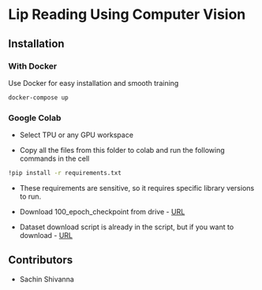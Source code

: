 # Lip Reading Using Computer Vision

## Installation

###  With Docker
Use Docker for easy installation and smooth training

```bash
docker-compose up
```

### Google Colab 

- Select TPU or any GPU workspace 

- Copy all the files from this folder to colab and run the following commands in the cell 

```bash
!pip install -r requirements.txt
```
- These requirements are sensitive, so it requires specific library versions to run.

- Download 100_epoch_checkpoint from drive - [URL](https://drive.google.com/file/d/1efL3ACu2IZIrZ_vviFeJbKH_xCAOrznO/view?usp=sharing)


- Dataset download script is already in the script, but if you want to download - [URL](https://drive.google.com/uc?id=1YlvpDLix3S-U8fd-gqRwPcWXAXm8JwjL)


## Contributors

- Sachin Shivanna


